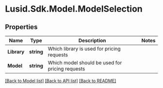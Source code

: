 
# Lusid.Sdk.Model.ModelSelection

## Properties

Name | Type | Description | Notes
------------ | ------------- | ------------- | -------------
**Library** | **string** | Which library is used for pricing requests | 
**Model** | **string** | Which model should be used for pricing requests | 

[[Back to Model list]](../README.md#documentation-for-models)
[[Back to API list]](../README.md#documentation-for-api-endpoints)
[[Back to README]](../README.md)

